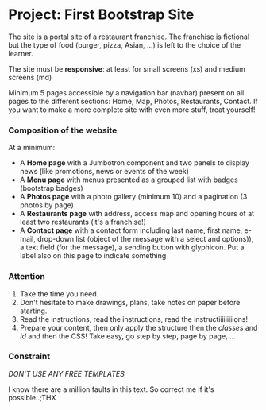 # Project: First Bootstrap Site
The site is a portal site of a restaurant franchise. The franchise is fictional but the type of food (burger, pizza, Asian, ...) is left to the choice of the learner.

The site must be **responsive**: at least for small screens (xs) and medium screens (md)

Minimum 5 pages accessible by a navigation bar (navbar) present on all pages to the different sections: Home, Map, Photos, Restaurants, Contact.
If you want to make a more complete site with even more stuff, treat yourself!

### Composition of the website
At a minimum:
- A **Home page** with a Jumbotron component and two panels to display news (like promotions, news or events of the week)
- A **Menu page** with menus presented as a grouped list with badges (bootstrap badges)
- A **Photos page** with a photo gallery (minimum 10) and a pagination (3 photos by page)
- A **Restaurants page** with address, access map and opening hours of at least two restaurants (it's a franchise!)
- A **Contact page** with a contact form including last name, first name, e-mail, drop-down list (object of the message with a select and options)), a text field (for the message), a sending button with glyphicon. Put a label also on this page to indicate something
### Attention
1. Take the time you need.
2. Don't hesitate to make drawings, plans, take notes on paper before starting.
3. Read the instructions, read the instructions, read the instructiiiiiiiiions!
4. Prepare your content, then only apply the structure then the _classes_ and _id_ and then the CSS! Take easy, go step by step, page by page, ...

### Constraint
*DON'T USE ANY FREE TEMPLATES*

I know there are a million faults in this text. So correct me if it's possible..;THX
